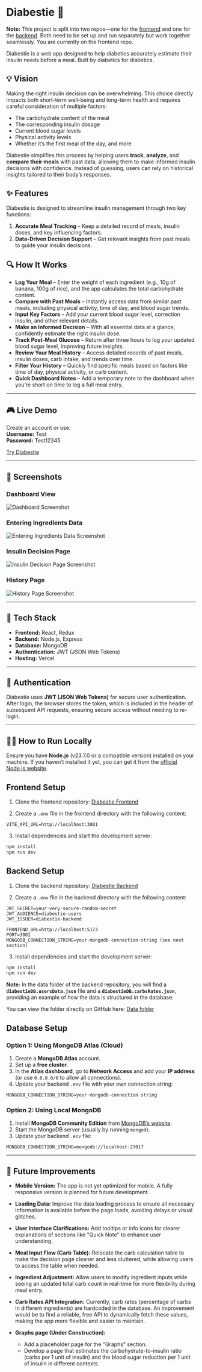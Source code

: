 # Diabestie 🌈

**Note:** This project is split into two repos—one for the [frontend](https://github.com/amandineameye/Diabestie_React) and one for the [backend](https://github.com/amandineameye/Diabestie_Node). Both need to be set up and run separately but work together seamlessly. You are currently on the frontend repo.

Diabestie is a web app designed to help diabetics accurately estimate their insulin needs before a meal.
Built by diabetics for diabetics.

## 💡 Vision

Making the right insulin decision can be overwhelming. This choice directly impacts both short-term well-being and long-term health and requires careful consideration of multiple factors:

- The carbohydrate content of the meal
- The corresponding insulin dosage
- Current blood sugar levels
- Physical activity levels
- Whether it’s the first meal of the day, and more

Diabestie simplifies this process by helping users **track**, **analyze**, and **compare their meals** with past data, allowing them to make informed insulin decisions with confidence. Instead of guessing, users can rely on historical insights tailored to their body’s responses.

## ✨ Features

Diabestie is designed to streamline insulin management through two key functions:

1. **Accurate Meal Tracking** – Keep a detailed record of meals, insulin doses, and key influencing factors.
2. **Data-Driven Decision Support** – Get relevant insights from past meals to guide your insulin decisions.

## 🔍 How It Works

- **Log Your Meal** – Enter the weight of each ingredient (e.g., 10g of banana, 100g of rice), and the app calculates the total carbohydrate content.
- **Compare with Past Meals** – Instantly access data from similar past meals, including physical activity, time of day, and blood sugar trends.
- **Input Key Factors** – Add your current blood sugar level, correction insulin, and other relevant details.
- **Make an Informed Decision** – With all essential data at a glance, confidently estimate the right insulin dose.
- **Track Post-Meal Glucose** – Return after three hours to log your updated blood sugar level, improving future insights.
- **Review Your Meal History** – Access detailed records of past meals, insulin doses, carb intake, and trends over time.
- **Filter Your History** – Quickly find specific meals based on factors like time of day, physical activity, or carb content.
- **Quick Dashboard Notes** – Add a temporary note to the dashboard when you’re short on time to log a full meal entry.

---

## 🎮 Live Demo

Create an account or use:  
**Username:** Test  
**Password:** Test12345

[Try Diabestie](https://diabestie-ecru.vercel.app/)

---

## 📸 Screenshots

### **Dashboard View**

![Dashboard Screenshot](https://github.com/amandineameye/Diabestie_React/blob/main/src/assets/readmeScreenshots/Demo1.png?raw=true)

### **Entering Ingredients Data**

![Entering Ingredients Data Screenshot](https://github.com/amandineameye/Diabestie_React/blob/main/src/assets/readmeScreenshots/Demo2.png?raw=true)

### **Insulin Decision Page**

![Insulin Decision Page Screenshot](https://github.com/amandineameye/Diabestie_React/blob/main/src/assets/readmeScreenshots/Demo3.png?raw=true)

### **History Page**

![History Page Screenshot](https://github.com/amandineameye/Diabestie_React/blob/main/src/assets/readmeScreenshots/Demo4.png?raw=true)

---

## 🧩 Tech Stack

- **Frontend:** React, Redux
- **Backend:** Node.js, Express
- **Database:** MongoDB
- **Authentication:** JWT (JSON Web Tokens)
- **Hosting:** Vercel

---

## 🔐 Authentication

Diabestie uses **JWT (JSON Web Tokens)** for secure user authentication. After login, the browser stores the token, which is included in the header of subsequent API requests, ensuring secure access without needing to re-login.

---

## 🏃‍♀️ How to Run Locally

Ensure you have **Node.js** (v23.7.0 or a compatible version) installed on your machine.
If you haven’t installed it yet, you can get it from the [official Node.js website](https://nodejs.org/en/download).

## Frontend Setup

1. Clone the frontend repository: [Diabestie Frontend](https://github.com/amandineameye/Diabestie_React.git)

2. Create a `.env` file in the frontend directory with the following content:

```env
VITE_API_URL=http://localhost:3001
```

3. Install dependencies and start the development server:

```sh
npm install
npm run dev
```

## Backend Setup

1. Clone the backend repository: [Diabestie Backend](https://github.com/amandineameye/Diabestie_Node.git)

2. Create a `.env` file in the backend directory with the following content:

```env
JWT_SECRET=your-very-secure-random-secret
JWT_AUDIENCE=diabestie-users
JWT_ISSUER=diabestie-backend

FRONTEND_URL=http://localhost:5173
PORT=3001
MONGODB_CONNECTION_STRING=your-mongodb-connection-string (see next section)
```

3. Install dependencies and start the development server:

```sh
npm install
npm run dev
```

**Note:** In the data folder of the backend repository, you will find a **`diabestieDB.usersData.json`** file and a **`diabestieDB.carbsRates.json`**, providing an example of how the data is structured in the database.

You can view the folder directly on GitHub here: [Data folder](https://github.com/amandineameye/Diabestie_Node/blob/main/data)

## Database Setup

### Option 1: Using MongoDB Atlas (Cloud)

1. Create a **MongoDB Atlas** account.
2. Set up a **free cluster**.
3. In the **Atlas dashboard**, go to **Network Access** and add your **IP address** (or use `0.0.0.0/0` to allow all connections).
4. Update your backend `.env` file with your own connection string:

```env
MONGODB_CONNECTION_STRING=your-mongodb-connection-string
```

### Option 2: Using Local MongoDB

1. Install **MongoDB Community Edition** from [MongoDB’s website](https://www.mongodb.com/try/download/community).
2. Start the MongoDB server (usually by running `mongod`).
3. Update your backend `.env` file:

```env
MONGODB_CONNECTION_STRING=mongodb://localhost:27017
```

---

## 🔮 Future Improvements

- **Mobile Version:**
  The app is not yet optimized for mobile. A fully responsive version is planned for future development.

- **Loading Data:**
  Improve the data loading process to ensure all necessary information is available before the page loads, avoiding delays or visual glitches.

- **User Interface Clarifications:**
  Add tooltips or info icons for clearer explanations of sections like "Quick Note" to enhance user understanding.

- **Meal Input Flow (Carb Table):**
  Relocate the carb calculation table to make the decision page cleaner and less cluttered, while allowing users to access the table when needed.

- **Ingredient Adjustment:**
  Allow users to modify ingredient inputs while seeing an updated total carb count in real-time for more flexibility during meal entry.

- **Carb Rates API Integration:**
  Currently, carb rates (percentage of carbs in different ingredients) are hardcoded in the database. An improvement would be to find a reliable, free API to dynamically fetch these values, making the app more flexible and easier to maintain.

- **Graphs page (Under Construction):**
  - Add a placeholder page for the "Graphs" section.
  - Develop a page that estimates the carbohydrate-to-insulin ratio (carbs per 1 unit of insulin) and the blood sugar reduction per 1 unit of insulin in different contexts.
